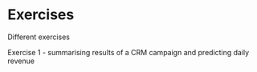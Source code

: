 # Exercises
Different exercises

Exercise 1 - summarising results of a CRM campaign and predicting daily revenue
